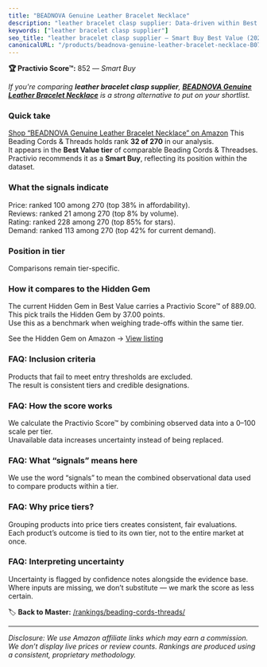 ```yaml
---
title: "BEADNOVA Genuine Leather Bracelet Necklace"
description: "leather bracelet clasp supplier: Data-driven within Best Value ranking using the Practivio Score™. Positioned by quality, value, demand, findability, momentum."
keywords: ["leather bracelet clasp supplier"]
seo_title: "leather bracelet clasp supplier — Smart Buy Best Value (2025)"
canonicalURL: "/products/beadnova-genuine-leather-bracelet-necklace-B0728BBPXK/"
---
```


**🏆 Practivio Score™:** 852 — _Smart Buy_


*If you're comparing **leather bracelet clasp supplier**, **[BEADNOVA Genuine Leather Bracelet Necklace](https://www.amazon.com/dp/B0728BBPXK?tag=practivio-20)** is a strong alternative to put on your shortlist.*
### Quick take
[Shop “BEADNOVA Genuine Leather Bracelet Necklace” on Amazon](https://www.amazon.com/dp/B0728BBPXK?tag=practivio-20)
This Beading Cords & Threads holds rank **32 of 270** in our analysis.  
It appears in the **Best Value tier** of comparable Beading Cords & Threadses.  
Practivio recommends it as a **Smart Buy**, reflecting its position within the dataset.

### What the signals indicate
Price: ranked 100 among 270 (top 38% in affordability).  
Reviews: ranked 21 among 270 (top 8% by volume).  
Rating: ranked 228 among 270 (top 85% for stars).  
Demand: ranked 113 among 270 (top 42% for current demand).

### Position in tier
Comparisons remain tier-specific.

### How it compares to the Hidden Gem
The current Hidden Gem in Best Value carries a Practivio Score™ of 889.00.  
This pick trails the Hidden Gem by 37.00 points.  
Use this as a benchmark when weighing trade-offs within the same tier.  

See the Hidden Gem on Amazon → [View listing](https://www.amazon.com/dp/B07D4J1MQ4?tag=practivio-20)

### FAQ: Inclusion criteria
Products that fail to meet entry thresholds are excluded.  
The result is consistent tiers and credible designations.

### FAQ: How the score works
We calculate the Practivio Score™ by combining observed data into a 0–100 scale per tier.  
Unavailable data increases uncertainty instead of being replaced.

### FAQ: What “signals” means here
We use the word “signals” to mean the combined observational data used to compare products within a tier.

### FAQ: Why price tiers?
Grouping products into price tiers creates consistent, fair evaluations.  
Each product’s outcome is tied to its own tier, not to the entire market at once.

### FAQ: Interpreting uncertainty
Uncertainty is flagged by confidence notes alongside the evidence base.  
Where inputs are missing, we don’t substitute — we mark the score as less certain.


🏷️ **Back to Master:** [/rankings/beading-cords-threads/](/rankings/beading-cords-threads/)

---
_Disclosure: We use Amazon affiliate links which may earn a commission. We don’t display live prices or review counts. Rankings are produced using a consistent, proprietary methodology._
